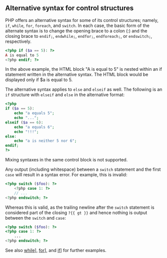 
 
## Alternative syntax for control structures
 

 
 PHP offers an alternative syntax for some of its control structures; namely, `if`, `while`, `for`, `foreach`, and `switch`. In each case, the basic form of the alternate syntax is to change the opening brace to a colon (:) and the closing brace to `endif;`, `endwhile;`, `endfor;`, `endforeach;`, or `endswitch;`, respectively.  

```php
<?php if ($a == 5): ?>
A is equal to 5
<?php endif; ?>
```
  
 
 In the above example, the HTML block "A is equal to 5" is nested within an if statement written in the alternative syntax. The HTML block would be displayed only if $a is equal to 5. 
 
 The alternative syntax applies to `else` and `elseif` as well. The following is an `if` structure with `elseif` and `else` in the alternative format:  

```php
<?php
if ($a == 5):
    echo "a equals 5";
    echo "...";
elseif ($a == 6):
    echo "a equals 6";
    echo "!!!";
else:
    echo "a is neither 5 nor 6";
endif;
?>
```
  
 
<div class="note">
     
 Mixing syntaxes in the same control block is not supported. 
 
</div>
 
<div class="warning">
     
 Any output (including whitespace) between a `switch` statement and the first `case` will result in a syntax error. For example, this is invalid: 
 
 

```php
<?php switch ($foo): ?>
    <?php case 1: ?>
    // ...
<?php endswitch; ?>
```
 
 
 Whereas this is valid, as the trailing newline after the `switch` statement is considered part of the closing `?{{ gt }}` and hence nothing is output between the `switch` and `case`: 
 
 

```php
<?php switch ($foo): ?>
<?php case 1: ?>
    ...
<?php endswitch; ?>
```
 
 
</div>
 
 See also [while](control-structures.while)], [for](control-structures.for)], and [if](control-structures.if)] for further examples. 

